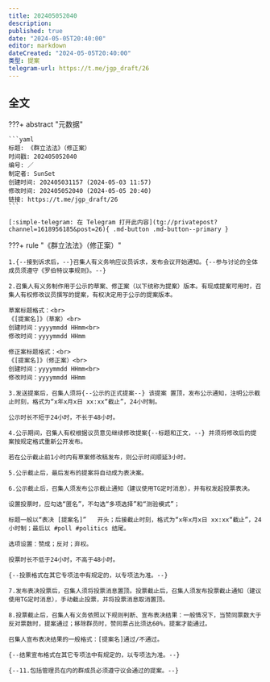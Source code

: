 ```yaml
---
title: 202405052040
description:
published: true
date: "2024-05-05T20:40:00"
editor: markdown
dateCreated: "2024-05-05T20:40:00"
类型: 提案
telegram-url: https://t.me/jgp_draft/26
---
```


## 全文

???+ abstract "元数据"

    ```yaml
    标题: 《群立法法》（修正案）
    时间戳: 202405052040
    编号: ／
    制定者: SunSet
    创建时间: 202405031157 (2024-05-03 11:57)
    修改时间: 202405052040 (2024-05-05 20:40)
    链接: https://t.me/jgp_draft/26
    ```

    [:simple-telegram: 在 Telegram 打开此内容](tg://privatepost?channel=1618956185&post=26){ .md-button .md-button--primary }

???+ rule "《群立法法》（修正案）"

    1.{--接到诉求后，--}召集人有义务响应议员诉求，发布会议开始通知。{--参与讨论的全体成员须遵守《罗伯特议事规则》。--}

    2.召集人有义务制作用于公示的草案、修正案（以下统称为提案）版本。有现成提案可用时，召集人有权修改议员撰写的提案，有权决定用于公示的提案版本。

    草案标题格式：<br>
    《[提案名]》（草案）<br>
    创建时间：yyyymmdd HHmm<br>
    修改时间：yyyymmdd HHmm

    修正案标题格式：<br>
    《[提案名]》（修正案）<br>
    创建时间：yyyymmdd HHmm<br>
    修改时间：yyyymmdd HHmm

    3.发送提案后，召集人须将{--公示的正式提案--} 该提案 置顶，发布公示通知，注明公示截止时刻，格式为“x年x月x日 xx:xx“截止”，24小时制。

    公示时长不短于24小时，不长于48小时。

    4.公示期间，召集人有权根据议员意见继续修改提案{--标题和正文，--} 并须将修改后的提案按规定格式重新公开发布。

    若在公示截止前1小时内有草案修改稿发布，则公示时间顺延3小时。

    5.公示截止后，最后发布的提案将自动成为表决案。

    6.公示截止后，召集人须发布公示截止通知（建议使用TG定时消息），并有权发起投票表决。

    设置投票时，应勾选“匿名”，不勾选“多项选择”和“测验模式”；

    标题一般以“表决 [提案名]”   开头；后接截止时刻，格式为“x年x月x日 xx:xx“截止”，24小时制；最后以 #poll #politics 结尾。

    选项设置：赞成；反对；弃权。

    投票时长不低于24小时，不高于48小时。

    {--投票格式在其它专项法中有规定的，以专项法为准。--}

    7.发布表决投票后，召集人须将投票消息置顶。投票截止后，召集人须发布投票截止通知（建议使用TG定时消息），手动截止投票，并将投票消息取消置顶。

    8.投票截止后，召集人有义务依照以下规则判断、宣布表决结果：一般情况下，当赞同票数大于反对票数时，提案通过；移除群员时，赞同票占比须达60%，提案才能通过。

    召集人宣布表决结果的一般格式：[提案名]通过/不通过。

    {--结果宣布格式在其它专项法中有规定的，以专项法为准。--}

    {--11.包括管理员在内的群成员必须遵守议会通过的提案。--}
